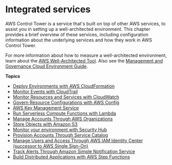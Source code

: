 # Integrated services<a name="integrated-services"></a>

AWS Control Tower is a service that's built on top of other AWS services, to assist you in setting up a well\-architected environment\. This chapter provides a brief overview of these services, including configuration information about the underlying services and how they work in AWS Control Tower\.

For more information about how to measure a well\-architected environment, learn about the [AWS Well\-Architected Tool](https://docs.aws.amazon.com/wellarchitected/latest/userguide/intro.html)\. Also see the [Management and Governance Cloud Environment Guide](https://docs.aws.amazon.com/wellarchitected/latest/management-and-governance-guide/management-and-governance-cloud-environment-guide.html)\.

**Topics**
+ [Deploy Environments with AWS CloudFormation](cloudformation.md)
+ [Monitor Events with CloudTrail](cloudtrail.md)
+ [Monitor Resources and Services with CloudWatch](cloudwatch.md)
+ [Govern Resource Configurations with AWS Config](config.md)
+ [AWS Key Management Service](kms-integration.md)
+ [Run Serverless Compute Functions with Lambda](lambda.md)
+ [Manage Accounts Through AWS Organizations](organizations.md)
+ [Store Objects with Amazon S3](s3.md)
+ [Monitor your environment with Security Hub](security-hub.md)
+ [Provision Accounts Through Service Catalog](service-catalog.md)
+ [Manage Users and Access Through AWS IAM Identity Center \(successor to AWS Single Sign\-On\)](sso.md)
+ [Track Alerts Through Amazon Simple Notification Service](sns.md)
+ [Build Distributed Applications with AWS Step Functions](step-functions.md)